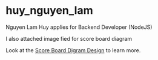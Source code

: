# huy_nguyen_lam

Nguyen Lam Huy applies for Backend Developer (NodeJS)

I also attached image fied for score board diagram

Look at the [Score Board Digram Design](https://app.diagrams.net/#G1cJyN8tUm4Je1pvktSD3ikPj7W9VCXfUp#%7B%22pageId%22%3A%2274e2e168-ea6b-b213-b513-2b3c1d86103e%22%7D) to learn more.
